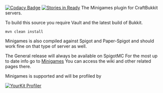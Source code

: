 [![Codacy Badge](https://api.codacy.com/project/badge/Grade/9ebc703ec975419ebe693158241259cd)](https://app.codacy.com/app/Narimm/Minigames?utm_source=github.com&utm_medium=referral&utm_content=AddstarMC/Minigames&utm_campaign=Badge_Grade_Settings)
[![Stories in Ready](https://badge.waffle.io/AddstarMC/Minigames.png?label=ready&title=Ready)](https://waffle.io/AddstarMC/Minigames?utm_source=badge)
The Minigames plugin for CraftBukkit servers.

To build this source you require Vault and the latest build of Bukkit.

`mvn clean install`

Minigames is also compiled against Spigot and  Paper-Spigot
and should work fine on that type of server as well.

The General release will always be available on SpigotMC
For the most up to date info go to [Minigames](https://minigames.addstar.com.au)  You can access the wiki and other related pages there.

Minigames is supported and will be profiled by

[![YourKit Profiler](https://www.yourkit.com/images/yklogo.png)](https://www.yourkit.com/java/profiler/)


